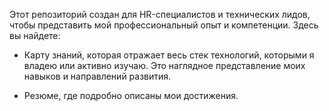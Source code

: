 Этот репозиторий создан для HR-специалистов и технических лидов, чтобы представить мой профессиональный опыт и компетенции. Здесь вы найдете:

- Карту знаний, которая отражает весь стек технологий, которыми я владею или активно изучаю. Это наглядное представление моих навыков и направлений развития.

- Резюме, где подробно описаны мои достижения.
